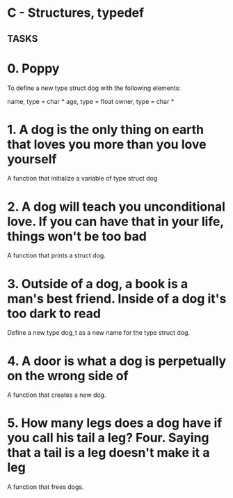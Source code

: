# C - Structures, typedef

## TASKS

# 0. Poppy
To define a new type struct dog with the following elements:

name, type = char *
age, type = float
owner, type = char *

# 1. A dog is the only thing on earth that loves you more than you love yourself
A function that initialize a variable of type struct dog

# 2. A dog will teach you unconditional love. If you can have that in your life, things won't be too bad
A function that prints a struct dog.

# 3. Outside of a dog, a book is a man's best friend. Inside of a dog it's too dark to read
Define a new type dog_t as a new name for the type struct dog.

# 4. A door is what a dog is perpetually on the wrong side of
A function that creates a new dog.

# 5. How many legs does a dog have if you call his tail a leg? Four. Saying that a tail is a leg doesn't make it a leg
A function that frees dogs.
